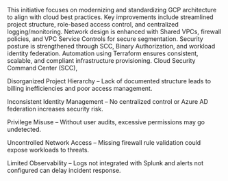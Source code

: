 This initiative focuses on modernizing and standardizing GCP architecture to align with cloud best practices.
Key improvements include streamlined project structure, role-based access control, and centralized logging/monitoring.
Network design is enhanced with Shared VPCs, firewall policies, and VPC Service Controls for secure segmentation.
Security posture is strengthened through SCC, Binary Authorization, and workload identity federation.
Automation using Terraform ensures consistent, scalable, and compliant infrastructure provisioning.
Cloud Security Command Center (SCC),


Disorganized Project Hierarchy – Lack of documented structure leads to billing inefficiencies and poor access management.

Inconsistent Identity Management – No centralized control or Azure AD federation increases security risk.

Privilege Misuse – Without user audits, excessive permissions may go undetected.

Uncontrolled Network Access – Missing firewall rule validation could expose workloads to threats.

Limited Observability – Logs not integrated with Splunk and alerts not configured can delay incident response.
